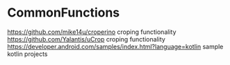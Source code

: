 # CommonFunctions
https://github.com/mike14u/croperino croping functionality
https://github.com/Yalantis/uCrop croping functionality
https://developer.android.com/samples/index.html?language=kotlin sample kotlin projects
